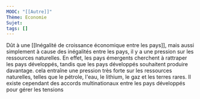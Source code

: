 ```yaml
---
MOOC: "[[Autre]]"
Thème: Economie
Sujet:
tags: []
---
```


Dût à une [[Inégalité de croissance économique entre les pays]], mais aussi simplement à cause des inégalités entre les pays, il y a une pression sur les ressources naturelles. En effet, les pays émergents cherchent à rattraper les pays développés, tandis que les pays développés souhaitent produire davantage. cela entraîne une pression très forte sur les ressources naturelles, telles que le pétrole, l'eau, le lithium, le gaz et les terres rares.
Il existe cependant des accords multinationaux entre les pays développés pour gérer les tensions

